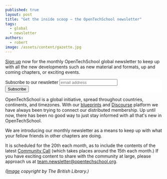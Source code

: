 ```yaml
---
published: true
layout: post
title: "Get the inside scoop — the OpenTechSchool newsletter"
tags:
  - global
  - newsletter
authors:
  - robert
image: /assets/content/gazette.jpg
---
```


[Sign up][] now for the monthly OpenTechSchool global newsletter to keep up with
all the new developments such as new material and formats, up and coming
chapters, or exciting events.

<!-- Begin MailChimp Signup Form -->
<link href="//cdn-images.mailchimp.com/embedcode/slim-081711.css" rel="stylesheet" type="text/css">
<style type="text/css">
  #mc_embed_signup{background:#fff; clear:left; font:14px Helvetica,Arial,sans-serif; }
</style>
<div id="mc_embed_signup">
<form action="//opentechschool.us10.list-manage.com/subscribe/post?u=5f0c0bfecad1e5cea2bf183e9&amp;id=89f62311aa" method="post" id="mc-embedded-subscribe-form" name="mc-embedded-subscribe-form" class="validate" target="_blank" novalidate>
<div id="mc_embed_signup_scroll">
<label for="mce-EMAIL">Subscribe to our newsletter</label>
<input type="email" value="" name="EMAIL" class="email" id="mce-EMAIL" placeholder="email address" required>
<div style="position: absolute; left: -5000px;"><input type="text" name="b_5f0c0bfecad1e5cea2bf183e9_89f62311aa" tabindex="-1" value=""></div>
<div class="clear"><input type="submit" value="Subscribe" name="subscribe" id="mc-embedded-subscribe" class="button"></div>
</div>
</form>
</div>

<!--End mc_embed_signup-->

OpenTechSchool is a global initiative, spread throughout countries, continents,
and timezones.  With our [blueprints][] and [Discourse][] platform we have
always been trying to connect our distributed membership.  Up until now, there
has been no good way to just stay informed with all that's new in
OpenTechSchool.

We are introducing our monthly newsletter as a means to keep up with what your
fellow friends in other chapters are doing.

It is scheduled for the 20th each month, as to include the contents of the
latest [Community Call][] (which takes places around the 15th each month.)  If
you have exciting content to share with the community at large, please approach
us at [team.newsletter@opentechschool.org][].

*([Image][] copyright by The British Library.)*

[Sign up]: http://eepurl.com/bGlqw9
[blueprints]: http://www.opentechschool.org/handbooks/
[Discourse]: http://discourse.opentechschool.org/
[Community Call]: http://discourse.opentechschool.org/c/organising/community-call
[team.newsletter@opentechschool.org]: mailto:team.newsletter@opentechschool.org
[Image]: https://www.flickr.com/photos/britishlibrary/11117776764

